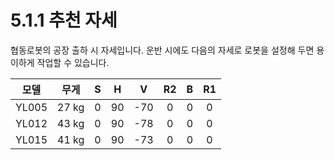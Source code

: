# 5.1.1 추천 자세

협동로봇의 공장 출하 시 자세입니다. 운반 시에도 다음의 자세로 로봇을 설정해 두면 용이하게 작업할 수 있습니다.

| **모델** | **무게** | **S** | **H** | **V** | **R2** | **B** | **R1** |
| :---: | :---: | :---: | :---: | :---: | :---: | :---: | :---: |
| YL005 | 27 kg | 0 | 90 | -70 | 0 | 0 | 0 |
| YL012 | 43 kg | 0 | 90 | -78 | 0 | 0 | 0 |
| YL015 | 41 kg | 0 | 90 | -73 | 0 | 0 | 0 |

